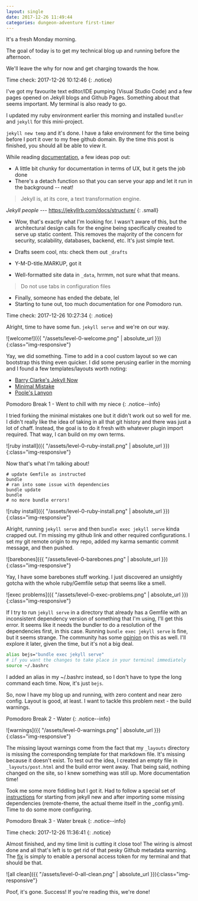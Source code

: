 ```yaml
---
layout: single
date: 2017-12-26 11:49:44
categories: dungeon-adventure first-timer
---
```

It's a fresh Monday morning.

The goal of today is to get my technical blog up and running before the afternoon.

We'll leave the why for now and get charging towards the how.

Time check: 2017-12-26 10:12:46
{: .notice}

I've got my favourite text editor/IDE pumping (Visual Studio Code) and a few pages opened on Jekyll blogs and Github Pages. Something about that seems important. My terminal is also ready to go.

I updated my ruby environment earlier this morning and installed ```bundler``` and ```jekyll``` for this mini-project.

```jekyll new temp``` and it's done. I have a fake environment for the time being before I port it over to my free github domain. By the time this post is finished, you should all be able to view it.

While reading [documentation](https://jekyllrb.com/docs/usage/), a few ideas pop out:
* A little bit chunky for documentation in terms of UX, but it gets the job done
* There's a detach function so that you can serve your app and let it run in the background -- neat!

> Jekyll is, at its core, a text transformation engine.

<cite>Jekyll people</cite> --- https://jekyllrb.com/docs/structure/
{: .small}

* Wow, that's exactly what I'm looking for. I wasn't aware of this, but the architectural design calls for the engine being specifically created to serve up static content. This removes the majority of the concern for security, scalability, databases, backend, etc. It's just simple text. 

* Drafts seem cool, nts: check them out `_drafts`
* Y-M-D-title.MARKUP, got it
* Well-formatted site data in `_data`, hrrmm, not sure what that means.

> Do not use tabs in configuration files

* Finally, someone has ended the debate, lel
* Starting to tune out, too much documentation for one Pomodoro run.

Time check: 2017-12-26 10:27:34
{: .notice}

Alright, time to have some fun. 
`jekyll serve` and we're on our way.

![welcome!]({{ "/assets/level-0-welcome.png" | absolute_url }}){:class="img-responsive"}

Yay, we did something. Time to add in a cool custom layout so we can bootstrap this thing even quicker. I did some perusing earlier in the morning and I found a few templates/layouts worth noting:
* [Barry Clarke's Jekyll Now](https://github.com/barryclark/jekyll-now)
* [Minimal Mistake](https://github.com/mmistakes/minimal-mistakes) 
* [Poole's Lanyon](https://github.com/poole/lanyon)

Pomodoro Break 1 - Went to chill with my niece
{: .notice--info}

I tried forking the minimal mistakes one but it didn't work out so well for me. I didn't really like the idea of taking in all that git history and there was just a lot of chaff. Instead, the goal is to do it fresh with whatever plugin import required. That way, I can build on my own terms.

![ruby install]({{ "/assets/level-0-ruby-install.png" | absolute_url }}){:class="img-responsive"}

Now that's what I'm talking about!

```
# update Gemfile as instructed
bundle
# ran into some issue with dependencies
bundle update
bundle
# no more bundle errors!
```

![ruby install]({{ "/assets/level-0-ruby-install.png" | absolute_url }}){:class="img-responsive"}

Alright, running `jekyll serve` and then `bundle exec jekyll serve` kinda crapped out. I'm missing my github link and other required configurations. I set my git remote origin to my repo, added my karma semantic commit message, and then pushed. 

![barebones]({{ "/assets/level-0-barebones.png" | absolute_url }}){:class="img-responsive"}

Yay, I have some barebones stuff working. I just discovered an unsightly gotcha with the whole ruby/Gemfile setup that seems like a smell. 

![exec problems]({{ "/assets/level-0-exec-problems.png" | absolute_url }}){:class="img-responsive"}

If I try to run `jekyll serve` in a directory that already has a Gemfile with an inconsistent dependency version of something that I'm using, I'll get this error. It seems like it needs the bundler to do a resolution of the dependencies first, in this case. Running `bundle exec jekyll serve` is fine, but it seems strange. The community has some [opinion](https://github.com/jekyll/jekyll/issues/6227) on this as well. I'll explore it later, given the time, but it's not a big deal.

```bash
alias bejs="bundle exec jekyll serve"
# if you want the changes to take place in your terminal immediately
source ~/.bashrc 
```

I added an alias in my ~/.bashrc instead, so I don't have to type the long command each time. Now, it's just `bejs`.

So, now I have my blog up and running, with zero content and near zero config. Layout is good, at least. I want to tackle this problem next - the build warnings. 

Pomodoro Break 2 - Water
{: .notice--info}

![warnings]({{ "/assets/level-0-warnings.png" | absolute_url }}){:class="img-responsive"}

The missing layout warnings come from the fact that my `_layouts` directory is missing the corresponding template for that markdown file. It's missing because it doesn't exist. To test out the idea, I created an empty file in `_layouts/post.html` and the build error went away. That being said, nothing changed on the site, so I knew something was still up. More documentation time!

Took me some more fiddling but I got it. Had to follow a special set of [instructions](https://mmistakes.github.io/minimal-mistakes/docs/quick-start-guide/) for starting from jekyll new and after importing some missing dependencies (remote-theme, the actual theme itself in the _config.yml). Time to do some more configuring.

Pomodoro Break 3 - Water break
{: .notice--info}

Time check: 2017-12-26 11:36:41
{: .notice}

Almost finished, and my time limit is cutting it close too! The wiring is almost done and all that's left is to get rid of that pesky Github metadata warning. The [fix](http://idratherbewriting.com/documentation-theme-jekyll/mydoc_install_jekyll_on_mac.html#githuberror) is simply to enable a personal access token for my terminal and that should be that. 

![all clean]({{ "/assets/level-0-all-clean.png" | absolute_url }}){:class="img-responsive"}

Poof, it's gone. Success! If you're reading this, we're done!
